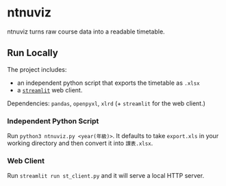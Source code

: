 # ntnuviz

ntnuviz turns raw course data into a readable timetable.

## Run Locally

The project includes:

- an independent python script that exports the timetable as `.xlsx`
- a [`streamlit`](https://streamlit.io) web client.

Dependencies: `pandas`, `openpyxl`, `xlrd` (+ `streamlit` for the web client.)

### Independent Python Script

Run `python3 ntnuviz.py <year(年級)>`. It defaults to take `export.xls` in your working directory and then convert it into `課表.xlsx`.

### Web Client

Run `streamlit run st_client.py` and it will serve a local HTTP server.
